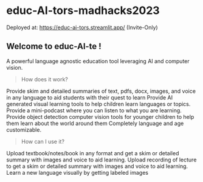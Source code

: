 # educ-AI-tors-madhacks2023

Deployed at: https://educ-ai-tors.streamlit.app/ (Invite-Only)

## Welcome to educ-AI-te !

A powerful language agnostic education tool leveraging AI and computer vision.

>How does it work?

Provide skim and detailed summaries of text, pdfs, docx, images, and voice in any language to aid students with their quest to learn
Provide AI generated visual learning tools to help children learn languages or topics.
Provide a mini-podcast where you can listen to what you are learning.
Provide object detection computer vision tools for younger children to help them learn about the world around them
Completely language and age customizable.

>How can I use it?

Upload textbook/notes/book in any format and get a skim or detailed summary with images and voice to aid learning.
Upload recording of lecture to get a skim or detailed summary with images and voice to aid learning.
Learn a new language visually by getting labeled images
